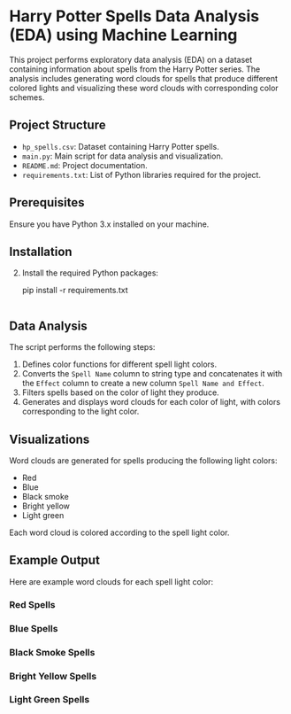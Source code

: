 # Harry Potter Spells Data Analysis (EDA) using Machine Learning

This project performs exploratory data analysis (EDA) on a dataset containing information about spells from the Harry Potter series. The analysis includes generating word clouds for spells that produce different colored lights and visualizing these word clouds with corresponding color schemes.

## Project Structure

- `hp_spells.csv`: Dataset containing Harry Potter spells.
- `main.py`: Main script for data analysis and visualization.
- `README.md`: Project documentation.
- `requirements.txt`: List of Python libraries required for the project.

## Prerequisites

Ensure you have Python 3.x installed on your machine.

## Installation



2. Install the required Python packages:
    
    pip install -r requirements.txt
    ```

## Data Analysis

The script performs the following steps:

1. Defines color functions for different spell light colors.
2. Converts the `Spell Name` column to string type and concatenates it with the `Effect` column to create a new column `Spell Name and Effect`.
3. Filters spells based on the color of light they produce.
4. Generates and displays word clouds for each color of light, with colors corresponding to the light color.

## Visualizations

Word clouds are generated for spells producing the following light colors:
- Red
- Blue
- Black smoke
- Bright yellow
- Light green

Each word cloud is colored according to the spell light color.

## Example Output

Here are example word clouds for each spell light color:

### Red Spells

### Blue Spells

### Black Smoke Spells


### Bright Yellow Spells


### Light Green Spells



